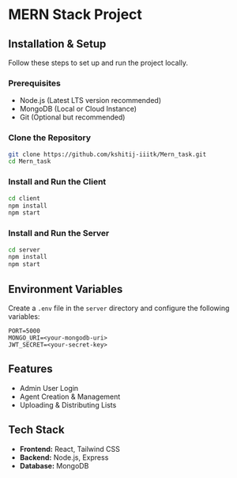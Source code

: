 # MERN Stack Project

## Installation & Setup

Follow these steps to set up and run the project locally.

### Prerequisites
- Node.js (Latest LTS version recommended)
- MongoDB (Local or Cloud Instance)
- Git (Optional but recommended)

### Clone the Repository
```sh
git clone https://github.com/kshitij-iiitk/Mern_task.git
cd Mern_task
```

### Install and Run the Client
```sh
cd client
npm install
npm start
```

### Install and Run the Server
```sh
cd server
npm install
npm start
```

## Environment Variables
Create a `.env` file in the `server` directory and configure the following variables:
```env
PORT=5000
MONGO_URI=<your-mongodb-uri>
JWT_SECRET=<your-secret-key>
```

## Features
- Admin User Login
- Agent Creation & Management
- Uploading & Distributing Lists

## Tech Stack
- **Frontend:** React, Tailwind CSS
- **Backend:** Node.js, Express
- **Database:** MongoDB
